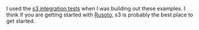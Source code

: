 I used the [s3 integration tests](https://github.com/rusoto/rusoto/blob/master/integration_tests/tests/s3.rs) when I was building out these examples. I think if you are getting started with [Rusoto](https://www.rusoto.org/), s3 is probably the best place to get started.
